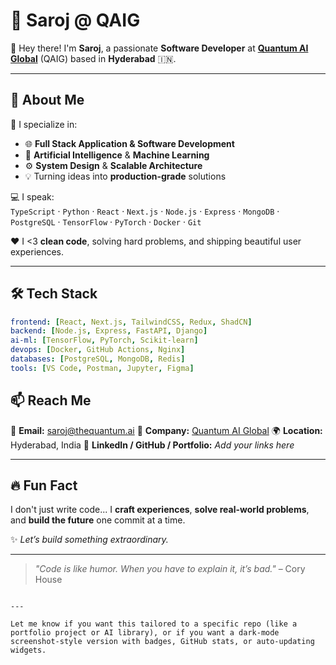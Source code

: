# 🚀 Saroj @ QAIG

👋 Hey there! I'm **Saroj**, a passionate **Software Developer** at **[Quantum AI Global](https://thequantum.ai)** (QAIG) based in **Hyderabad** 🇮🇳.

---

## 🧠 About Me

💼 I specialize in:
- 🌐 **Full Stack Application & Software Development**
- 🤖 **Artificial Intelligence** & **Machine Learning**
- ⚙️ **System Design** & **Scalable Architecture**
- 💡 Turning ideas into **production-grade** solutions

💻 I speak:  
`TypeScript` · `Python` · `React` · `Next.js` · `Node.js` · `Express` · `MongoDB` · `PostgreSQL` · `TensorFlow` · `PyTorch` · `Docker` · `Git`

❤️ I <3 **clean code**, solving hard problems, and shipping beautiful user experiences.

---

## 🛠️ Tech Stack

```yaml
frontend: [React, Next.js, TailwindCSS, Redux, ShadCN]
backend: [Node.js, Express, FastAPI, Django]
ai-ml: [TensorFlow, PyTorch, Scikit-learn]
devops: [Docker, GitHub Actions, Nginx]
databases: [PostgreSQL, MongoDB, Redis]
tools: [VS Code, Postman, Jupyter, Figma]
````

## 📫 Reach Me

📧 **Email:** [saroj@thequantum.ai](mailto:saroj@thequantum.ai)
🏢 **Company:** [Quantum AI Global](https://thequantum.ai)
🌍 **Location:** Hyderabad, India
🔗 **LinkedIn / GitHub / Portfolio:** *Add your links here*

---

## 🔥 Fun Fact

I don't just write code...
I **craft experiences**, **solve real-world problems**, and **build the future** one commit at a time.

✨ *Let’s build something extraordinary.*

---

> *"Code is like humor. When you have to explain it, it’s bad."* – Cory House

```

---

Let me know if you want this tailored to a specific repo (like a portfolio project or AI library), or if you want a dark-mode screenshot-style version with badges, GitHub stats, or auto-updating widgets.
```
